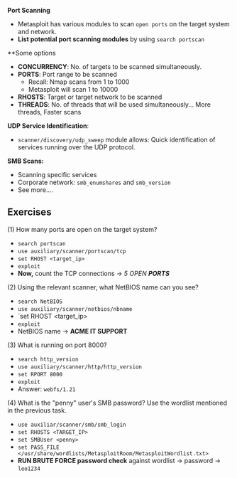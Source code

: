 
**Port Scanning**
- Metasploit has various modules to scan `open ports` on the target system and network. 
- **List potential port scanning modules** by using `search portscan`


**Some options
- **CONCURRENCY**: No. of targets to be scanned simultaneously.
- **PORTS**: Port range to be scanned 
	- Recall: Nmap scans from 1 to 1000
	- Metasploit will scan 1 to 10000
- **RHOSTS**: Target or target network to be scanned
- **THREADS**: No. of threads that will be used simultaneously... More threads, Faster scans


**UDP Service Identification**:
- `scanner/discovery/udp_sweep` module allows: Quick identification of services running over the UDP protocol.


**SMB Scans:**
- Scanning specific services
- Corporate network: `smb_enumshares` and `smb_version`
- See more....


**Exercises**
-----------------
(1) How many ports are open on the target system?
- `search portscan`
- `use auxiliary/scanner/portscan/tcp`
- `set RHOST <target_ip>`
- `exploit`
- **Now,** count the TCP connections -> *5 OPEN **PORTS***


(2) Using the relevant scanner, what NetBIOS name can you see?
- `search NetBIOS`
- `use auxiliary/scanner/netbios/nbname`
- `set RHOST <target_ip>
- `exploit`
- NetBIOS name -> **ACME IT SUPPORT**


(3) What is running on port 8000?
- `search http_version`
- `use auxiliary/scanner/http/http_version`
- `set RPORT 8000`
- `exploit`
- Answer: `webfs/1.21`


(4) What is the "penny" user's SMB password? Use the wordlist mentioned in the previous task.
- `use auxiliar/scanner/smb/smb_login`
- `set RHOSTS <TARGET_IP>`
- `set SMBUser <penny>`
- `set PASS_FILE </usr/share/wordlists/MetasploitRoom/MetasploitWordlist.txt>`
- **RUN BRUTE FORCE password check** against wordlist -> password -> `leo1234`


